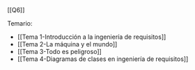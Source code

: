 [[Q6]]

Temario:
+ [[Tema 1-Introducción a la ingeniería de requisitos]]
+ [[Tema 2-La máquina y el mundo]]
+ [[Tema 3-Todo es peligroso]]
+ [[Tema 4-Diagramas de clases en ingeniería de requisitos]]